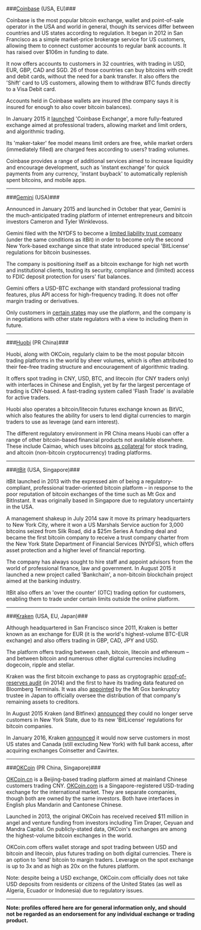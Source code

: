 ###[Coinbase](http://coinbase.com/) (USA, EU)###

Coinbase is the most popular bitcoin exchange, wallet and point-of-sale operator in the USA and world in general, though its services differ between countries and US states according to regulation. It began in 2012 in San Francisco as a simple market-price brokerage service for US customers, allowing them to connect customer accounts to regular bank accounts. It has raised over $106m in funding to date.

It now offers accounts to customers in 32 countries, with trading in USD, EUR, GBP, CAD and SGD. 26 of those countries can buy bitcoins with credit and debit cards, without the need for a bank transfer. It also offers the 'Shift' card to US customers, allowing them to withdraw BTC funds directly to a Visa Debit card.

Accounts held in Coinbase wallets are insured (the company says it is insured for enough to also cover bitcoin balances). 

In January 2015 it [launched](https://blog.coinbase.com/2015/01/26/coinbase-launches-first-regulated-bitcoin-exchange/) 'Coinbase Exchange', a more fully-featured exchange aimed at professional traders, allowing market and limit orders, and algorithmic trading.

Its 'maker-taker' fee model means limit orders are free, while market orders (immediately filled) are charged fees according to users? trading volumes.

Coinbase provides a range of additional services aimed to increase liquidity and encourage development, such as 'instant exchange' for quick payments from any currency, 'instant buyback' to automatically replenish spent bitcoins, and mobile apps.


--- 
###[Gemini](https://gemini.com/) (USA)###

Announced in January 2015 and launched in October that year, Gemini is the much-anticipated trading platform of internet entrepreneurs and bitcoin investors Cameron and Tyler Winklevoss. 

Gemini filed with the NYDFS to become a [limited liability trust company](https://gemini24.zendesk.com/hc/en-us/articles/204734485-Is-Gemini-a-licensed-and-regulated-exchange-) (under the same conditions as itBit) in order to become only the second New York-based exchange since that state introduced special 'BitLicense' regulations for bitcoin businesses.

The company is positioning itself as a bitcoin exchange for high net worth and institutional clients, touting its security, compliance and (limited) access to FDIC deposit protection for users' fiat balances. 

Gemini offers a USD-BTC exchange with standard professional trading features, plus API access for high-frequency trading. It does not offer margin trading or derivatives.

Only customers in [certain states](https://blog.gemini.com/geminis-area-of-operation/) may use the platform, and the company is in negotiations with other state regulators with a view to including them in future.

--- 
###[Huobi](https://www.huobi.com/) (PR China)### 

Huobi, along with OKCoin, regularly claim to be the most popular bitcoin trading platforms in the world by sheer volumes, which is often attributed to their fee-free trading structure and encouragement of algorithmic trading.

It offers spot trading in CNY, USD, BTC, and litecoin (for CNY traders only) with interfaces in Chinese and English, yet by far the largest percentage of trading is CNY-based. A fast-trading system called 'Flash Trade' is available for active traders. 

Huobi also operates a bitcoin/litecoin futures exchange known as BitVC, which also features the ability for users to lend digital currencies to margin traders to use as leverage (and earn interest).

The different regulatory environment in PR China means Huobi can offer a range of other bitcoin-based financial products not available elsewhere. These include Caimao, which uses bitcoins [as collateral](http://www.coindesk.com/huobi-will-now-take-your-bitcoins-as-stock-trading-collateral/) for stock trading, and altcoin (non-bitcoin cryptocurrency) trading platforms.

---
###[itBit](https://www.itbit.com/) (USA, Singapore)###

itBit launched in 2013 with the expressed aim of being a regulatory-compliant, professional trader-oriented bitcoin platform – in response to the poor reputation of bitcoin exchanges of the time such as Mt Gox and BitInstant. It was originally based in Singapore due to regulatory uncertainty in the USA. 

A management shakeup in July 2014 saw it move its primary headquarters to New York City, where it won a US Marshals Service auction for 3,000 bitcoins seized from Silk Road, did a $25m Series A funding deal and became the first bitcoin company to receive a trust company charter from the New York State Department of Financial Services (NYDFS), which offers asset protection and a higher level of financial reporting.

The company has always sought to hire staff and appoint advisors from the world of professional finance, law and government. In August 2015 it launched a new project called 'Bankchain', a non-bitcoin blockchain project aimed at the banking industry.

ItBit also offers an 'over the counter' (OTC) trading option for customers, enabling them to trade under certain limits outside the online platform.

---

###[Kraken](https://www.kraken.com/) (USA, EU, Japan)###

Although headquartered in San Francisco since 2011, Kraken is better known as an exchange for EUR (it is the world's highest-volume BTC-EUR exchange) and also offers trading in GBP, CAD, JPY and USD.  

The platform offers trading between cash, bitcoin, litecoin and ethereum – and between bitcoin and numerous other digital currencies including dogecoin, ripple and stellar.

Kraken was the first bitcoin exchange to pass as cryptographic [proof-of-reserves audit](http://www.coindesk.com/krakens-audit-proves-holds-100-bitcoins-reserve/) (in 2014) and the first to have its trading data featured on Bloomberg Terminals. It was also [appointed](http://www.coindesk.com/kraken-assist-search-missing-mt-gox-bitcoins/) by the Mt Gox bankruptcy trustee in Japan to officially oversee the distribution of that company's remaining assets to creditors.

In August 2015 Kraken (and Bitfinex) [announced](http://www.coindesk.com/bitcoin-exchanges-kraken-and-bitstamp-cut-services-in-new-york/) they could no longer serve customers in New York State, due to its new 'BitLicense' regulations for bitcoin companies.

In January 2016, Kraken [announced](http://www.businesswire.com/news/home/20160119005459/en) it would now serve customers in most US states and Canada (still excluding New York) with full bank access, after acquiring exchanges Coinsetter and Cavirtex.

--- 
###[OKCoin](https://www.okcoin.cn/) (PR China, Singapore)###

[OKCoin.cn](https://www.okcoin.cn/) is a Beijing-based trading platform aimed at mainland Chinese customers trading CNY. [OKCoin.com](https://www.okcoin.com/) is a Singapore-registered USD-trading exchange for the international market. They are separate companies, though both are owned by the same investors. Both have interfaces in English plus Mandarin and Cantonese Chinese.

Launched in 2013, the original OKCoin has received received $11 million in angel and venture funding from investors including Tim Draper, Ceyuan and Mandra Capital. On publicly-stated data, OKCoin's exchanges are among the highest-volume bitcoin exchanges in the world.

OKCoin.com offers wallet storage and spot trading between USD and bitcoin and litecoin, plus futures trading on both digital currencies. There is an option to 'lend' bitcoin to margin traders. Leverage on the spot exchange is up to 3x and as high as 20x on the futures platform. 

Note: despite being a USD exchange, OKCoin.com officially does not take USD deposits from residents or citizens of the United States (as well as Algeria, Ecuador or Indonesia) due to regulatory issues.

---





__Note: profiles offered here are for general information only, and should not be regarded as an endorsement for any individual exchange or trading product.__





